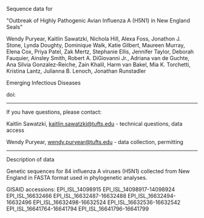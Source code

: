Sequence data for 

"Outbreak of Highly Pathogenic Avian Influenza A (H5N1) in New England Seals"

Wendy Puryear, Kaitlin Sawatzki, Nichola Hill, Alexa Foss, Jonathon J. Stone, Lynda Doughty, Dominique Walk, Katie Gilbert, Maureen Murray, Elena Cox, Priya Patel, Zak Mertz, Stephanie Ellis, Jennifer Taylor, Deborah Fauquier, Ainsley Smith, Robert A. DiGiovanni Jr., Adriana van de Guchte, Ana Silvia Gonzalez-Reiche, Zain Khalil, Harm van Bakel, Mia K. Torchetti, Kristina Lantz, Julianna B. Lenoch, Jonathan Runstadler

Emerging Infectious Diseases

doi:

_________________________________________________________________________________
If you have questions, please contact:

Kaitlin Sawatzki, kaitlin.sawatzki@tufts.edu - technical questions, data access

Wendy Puryear, wendy.puryear@tufts.edu - data collection, permitting
_________________________________________________________________________________

Description of data

Genetic sequences for 84 influenza A viruses (H5N1) collected from New England in FASTA format used in phylogenetic analyses. 

GISAID accessions:
  EPI_ISL_14098915
  EPI_ISL_14098917-14098924
  EPI_ISL_16632466
  EPI_ISL_16632487-16632488
  EPI_ISL_16632494-16632496
  EPI_ISL_16632498-16632524
  EPI_ISL_16632536-16632542
  EPI_ISL_16641764-16641794
  EPI_ISL_16641796-16641799
